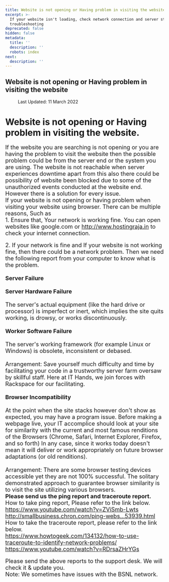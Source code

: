 ```yaml
---
title: Website is not opening or Having problem in visiting the website
excerpt: >-
  If your website isn't loading, check network connection and server status for
  troubleshooting
deprecated: false
hidden: false
metadata:
  title: ''
  description: ''
  robots: index
next:
  description: ''
---
```

<div class="page-header">
<h2 itemprop="headline">
Website is not opening or Having problem in visiting the website</h2>
</div>
<dl class="article-info muted">
<dt class="article-info-term">
</dt>
<dd class="modified">
<span class="icon-calendar" aria-hidden="true"></span>
<time datetime="2022-03-11T10:54:55+00:00" itemprop="dateModified">
Last Updated: 11 March 2022 </time>
</dd>
</dl>
<div itemprop="articleBody">
<div class="hostingraja-forum-article">
<div>
<h1>Website is not opening or Having problem in visiting the website.</h1>
</div>
<div class="hostingraja-forum-article-inner-div">
<div class="hostingraja-forum-article-contents">
<div class="hostingraja-forum-article-content"><span style="font-size: large;">If the website you are searching is not opening or you are having the problem to visit the website then the possible problem could be from the server end or the system you are using. The website is not reachable when server experiences downtime apart from this also there could be possibility of website been blocked due to some of the unauthorized events conducted at the website end. However there is a solution for every issue.</span></div>
<div class="hostingraja-forum-article-content"><span style="font-size: large;"> </span></div>
<div class="hostingraja-forum-article-content"><span style="font-size: large;">If your website is not opening or having problem when visiting your website using browser. There can be multiple reasons, Such as</span></div>
<div class="hostingraja-forum-article-content"><span style="font-size: large;"> </span></div>
<div class="hostingraja-forum-article-content"><span style="font-size: large;">1. Ensure that, Your network is working fine. You can open websites like google.com or <a href="http://www.hostingraja.in" target="_blank" rel="noopener noreferrer">http://www.hostingraja.in</a> to check your internet connection.</span></div>
<div class="hostingraja-forum-article-content"><br/><span style="font-size: large;">2. If your network is fine and If your website is not working fine, then there could be a network problem. Then we need the following report from your computer to know what is the problem.<br/><br/><span data-sheets-value="{&quot;1&quot;:2,&quot;2&quot;:&quot;Server Failure nnServer Hardware Failure nnThe server's actual equipment (like the hard drive or processor) is imperfect or inert, which implies the site quits working, is drowsy, or works discontinuously. nnWorker Software Failure nnThe server's working framework (for example Linux or Windows) is obsolete, inconsistent or debased. nnArrangement: Save yourself much difficulty and time by facilitating your code in a trustworthy server farm oversaw by skillful staff. Here at IT Hands we join forces with Rackspace for our facilitating.nnBrowser Incompatibility nnAt the point when the site stacks however don't show as expected, you may have a program issue. Before making a webpage live, your IT accomplice should look at your site for similarity with the current and most famous renditions of the Browsers (Chrome, Safari, Internet Explorer, Firefox, and so forth) In any case, since it works today doesn't mean it will deliver or work appropriately on future browser adaptations (or old renditions). nnArrangement: There are some browser testing devices accessible yet they are not 100% successful. The solitary demonstrated approach to guarantee browser similarity is to visit the site utilizing various browsers.&quot;}" data-sheets-userformat="{&quot;2&quot;:897,&quot;3&quot;:{&quot;1&quot;:0},&quot;10&quot;:1,&quot;11&quot;:4,&quot;12&quot;:0}" data-sheets-textstyleruns="[null,0,{&quot;5&quot;:1}]{&quot;1&quot;:41}[null,208,{&quot;5&quot;:1}]{&quot;1&quot;:233}[null,540,{&quot;5&quot;:1}]{&quot;1&quot;:565}"><strong>Server Failure </strong><br/><br/><strong>Server Hardware Failure </strong><br/><br/>The server's actual equipment (like the hard drive or processor) is imperfect or inert, which implies the site quits working, is drowsy, or works discontinuously. <br/><br/><strong>Worker Software Failure </strong><br/><br/>The server's working framework (for example Linux or Windows) is obsolete, inconsistent or debased. <br/><br/>Arrangement: Save yourself much difficulty and time by facilitating your code in a trustworthy server farm oversaw by skillful staff. Here at IT Hands, we join forces with Rackspace for our facilitating.<br/><br/><strong>Browser Incompatibility </strong><br/><br/>At the point when the site stacks however don't show as expected, you may have a program issue. Before making a webpage live, your IT accomplice should look at your site for similarity with the current and most famous renditions of the Browsers (Chrome, Safari, Internet Explorer, Firefox, and so forth) In any case, since it works today doesn't mean it will deliver or work appropriately on future browser adaptations (or old renditions). <br/><br/>Arrangement: There are some browser testing devices accessible yet they are not 100% successful. The solitary demonstrated approach to guarantee browser similarity is to visit the site utilizing various browsers.</span><br/></span></div>
<div class="hostingraja-forum-article-content"><span style="font-size: large;"> </span></div>
<div class="hostingraja-forum-article-content"><span style="font-size: large;"><strong>Please send us the ping report and traceroute report.</strong> <br/></span></div>
<div class="hostingraja-forum-article-content"><span style="font-size: large;"> </span></div>
<div class="hostingraja-forum-article-content"><span style="font-size: large;">How to take ping report, Please refer to the link below.</span><br/><span style="font-size: large;">                   <a href="https://www.youtube.com/watch?v=ZViSmb-Lwts" target="_blank" rel="noopener noreferrer">https://www.youtube.com/watch?v=ZViSmb-Lwts</a></span><br/><span style="font-size: large;">                   <a href="http://smallbusiness.chron.com/ping-website-cmd-53939.html" target="_blank" rel="noopener noreferrer">http://smallbusiness.chron.com/ping-webs...53939.html</a></span></div>
<div class="hostingraja-forum-article-content"><span style="font-size: large;"><a href="http://smallbusiness.chron.com/ping-website-cmd-53939.html" target="_blank" rel="noopener noreferrer"> </a></span></div>
<div class="hostingraja-forum-article-content"><span style="font-size: large;">How to take the traceroute report, please refer to the link below.</span><br/><span style="font-size: large;">                  <a href="https://www.howtogeek.com/134132/how-to-use-traceroute-to-identify-network-problems/">https://www.howtogeek.com/134132/how-to-use-traceroute-to-identify-network-problems/</a></span><br/><span style="font-size: large;">                   <a href="https://www.youtube.com/watch?v=RDrsaZHrYGs" target="_blank" rel="noopener noreferrer">https://www.youtube.com/watch?v=RDrsaZHrYGs</a></span></div>
<div class="hostingraja-forum-article-content"><br/>
<div>
<div class="hostingraja-forum-article-content"><span style="font-size: large;">Please send the above reports to the support desk. We will check it &amp; update you.</span></div>
<div class="hostingraja-forum-article-content"><span style="font-size: large;"> </span></div>
<span style="font-size: large;">Note: We sometimes have issues with the BSNL network.</span></div>
<div><span style="font-size: large;"> </span></div>
<div><span style="font-size: large;"> </span></div>
</div>
</div>
</div>
</div> </div>
</div>
